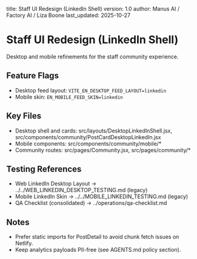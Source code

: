 title: Staff UI Redesign (LinkedIn Shell)
version: 1.0
author: Manus AI / Factory AI / Liza Boone
last_updated: 2025-10-27

# Staff UI Redesign (LinkedIn Shell)

Desktop and mobile refinements for the staff community experience.

## Feature Flags

- Desktop feed layout: `VITE_EN_DESKTOP_FEED_LAYOUT=linkedin`
- Mobile skin: `EN_MOBILE_FEED_SKIN=linkedin`

## Key Files

- Desktop shell and cards: src/layouts/DesktopLinkedInShell.jsx, 
  src/components/community/PostCardDesktopLinkedIn.jsx
- Mobile components: src/components/community/mobile/*
- Community routes: src/pages/Community.jsx, src/pages/community/*

## Testing References

- Web LinkedIn Desktop Layout → ../../WEB_LINKEDIN_DESKTOP_TESTING.md (legacy)
- Mobile LinkedIn Skin → ../../MOBILE_LINKEDIN_TESTING.md (legacy)
- QA Checklist (consolidated) → ../operations/qa-checklist.md

## Notes

- Prefer static imports for PostDetail to avoid chunk fetch issues on Netlify.
- Keep analytics payloads PII-free (see AGENTS.md policy section).
